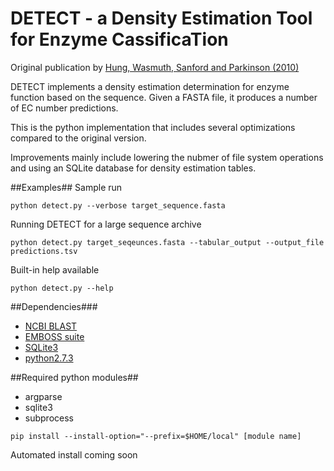 DETECT - a Density Estimation Tool for Enzyme CassificaTion
======

Original publication by <a href="http://bioinformatics.oxfordjournals.org/content/26/14/1690">Hung, Wasmuth, Sanford and Parkinson (2010)</a>

DETECT implements a density estimation determination for enzyme function based on the sequence. Given a FASTA file, it produces a number of EC number predictions.

This is the python implementation that includes several optimizations compared to the original version.

Improvements mainly include lowering the nubmer of file system operations and using an SQLite database for density estimation tables.

##Examples##
Sample run
<pre><code>python detect.py --verbose target_sequence.fasta</code></pre>
Running DETECT for a large sequence archive
<pre><code>python detect.py target_seqeunces.fasta --tabular_output --output_file predictions.tsv</code></pre>
Built-in help available
<pre><code>python detect.py --help</code></pre>

##Dependencies###
+ <a href="http://blast.ncbi.nlm.nih.gov/Blast.cgi?CMD=Web&PAGE_TYPE=BlastDocs&DOC_TYPE=Download">NCBI BLAST</a>
+ <a href="http://emboss.sourceforge.net/download/">EMBOSS suite</a>
+ <a href="http://www.sqlite.org/download.html">SQLite3</a>
+ <a href="http://www.python.org/">python2.7.3</a>

##Required python modules##
+ argparse
+ sqlite3
+ subprocess

<pre><code>pip install --install-option="--prefix=$HOME/local" [module name]</code></pre>

Automated install coming soon
